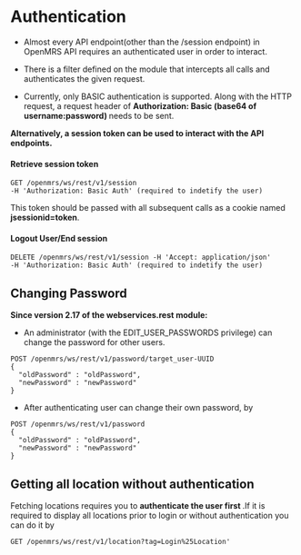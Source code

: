 # Authentication

* Almost every API endpoint(other than the /session endpoint) in  OpenMRS API requires an authenticated user in order to interact.

* There is a filter defined on the module that intercepts all calls and authenticates the given request. 

* Currently, only BASIC authentication is supported. Along with the HTTP request, a request header of <b> Authorization: Basic 
(base64 of username:password) </b> needs to be sent.

<b>Alternatively, a session token can be used to interact with the API endpoints.</b>

#### Retrieve session token

```console
GET /openmrs/ws/rest/v1/session 
-H 'Authorization: Basic Auth' (required to indetify the user)
```

This token should be passed with all subsequent calls as a cookie named <b>jsessionid=token</b>.

#### Logout User/End session

```console
DELETE /openmrs/ws/rest/v1/session -H 'Accept: application/json'
-H 'Authorization: Basic Auth' (required to indetify the user)
```

## Changing Password

<b>Since version 2.17 of the webservices.rest module:</b>

* An administrator (with the EDIT_USER_PASSWORDS privilege) can change the password for other users.

```console
POST /openmrs/ws/rest/v1/password/target_user-UUID 
{
  "oldPassword" : "oldPassword",
  "newPassword" : "newPassword"
}
``` 

* After authenticating user can change their own password, by

```console
POST /openmrs/ws/rest/v1/password 
{
  "oldPassword" : "oldPassword",
  "newPassword" : "newPassword"
}
```

## Getting all location without authentication

Fetching locations requires you to <b> authenticate the user first </b>.If it is required to display all locations prior to login 
or without authentication you can do it by 

```console
GET /openmrs/ws/rest/v1/location?tag=Login%25Location' 
```
